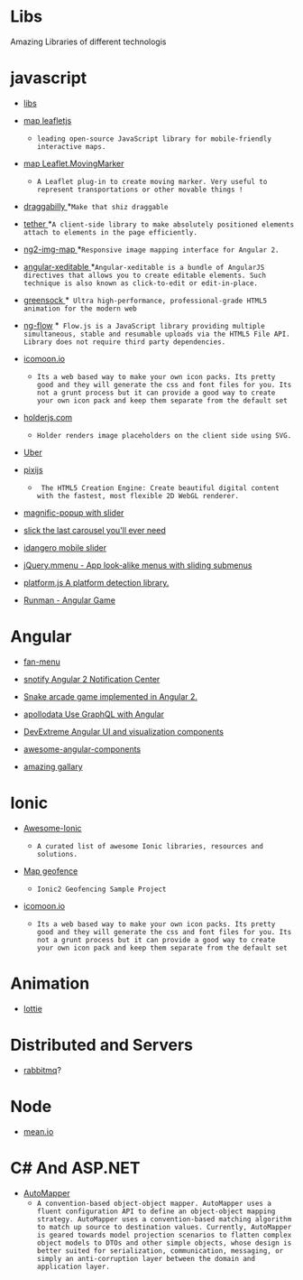 # Libs
Amazing Libraries of different technologis


# javascript 

  - [ libs ](https://devarchy.com/angular)

  - [ map leafletjs ](http://leafletjs.com/)
    * ``` leading open-source JavaScript library for mobile-friendly interactive maps. ```
    
  - [ map Leaflet.MovingMarker](https://github.com/ewoken/Leaflet.MovingMarker)
     * ``` A Leaflet plug-in to create moving marker. Very useful to represent transportations or other movable things ! ```

  - [draggabilly ](https://draggabilly.desandro.com/)
    *``` Make that shiz draggable ```
    
  - [tether ](http://tether.io)
    *``` A client-side library to make absolutely positioned elements attach to elements in the page efficiently. ```
    
  - [ng2-img-map ](https://github.com/jasonroyle/ng2-img-map)
     *``` Responsive image mapping interface for Angular 2. ```
     
         
  - [angular-xeditable ](https://vitalets.github.io/angular-xeditable/)
     *``` Angular-xeditable is a bundle of AngularJS directives that allows you to create editable elements.
Such technique is also known as click-to-edit or edit-in-place. ```
     
     
         
  - [greensock ](https://greensock.com/)
     *``` Ultra high-performance, professional-grade HTML5 animation for the modern web```
    
  
  - [ng-flow](http://flowjs.github.io/ng-flow/)
     *``` Flow.js is a JavaScript library providing multiple simultaneous, stable and resumable uploads via the HTML5 File API. Library does not require third party dependencies.```
    
       
 - [icomoon.io](  https://stackoverflow.com/a/40959150/6786941/)
   * ```Its a web based way to make your own icon packs. Its pretty good and they will generate the css and font files for you. Its not a grunt process but it can provide a good way to create your own icon pack and keep them separate from the default set  ```
   
 
 
  - [holderjs.com]( http://holderjs.com/ )
      * ```Holder renders image placeholders on the client side using SVG. ```
   
 - [Uber](https://uber.github.io/)
 
 
 
 - [pixijs](http://www.pixijs.com/gallery)
     * ``` The HTML5 Creation Engine: Create beautiful digital content with the fastest, most flexible 2D WebGL renderer.```
     
 - [magnific-popup with slider](http://dimsemenov.com/plugins/magnific-popup/documentation.html)

  - [slick the last carousel you'll ever need](http://kenwheeler.github.io/slick/)

   - [idangero mobile slider](http://idangero.us/swiper/demos/)

  - [jQuery.mmenu - App look-alike menus with sliding submenus](http://mmenu.frebsite.nl/examples.html)
  - [platform.js A platform detection library.](https://github.com/bestiejs/platform.js/)
  - [Runman - Angular Game ](https://github.com/MurhafSousli/runman/)

# Angular

 - [ fan-menu](https://github.com/DanielYKPan/ng2-fan-menu)
 
 - [ snotify Angular 2 Notification Center](https://artemsky.github.io/ng-snotify/)
 
 - [ Snake arcade game implemented in Angular 2.](https://github.com/SamirHodzic/ngx-snake)
 
 - [ apollodata Use GraphQL with Angular ](http://dev.apollodata.com/angular2/)
 
 - [DevExtreme Angular UI and visualization components ](https://js.devexpress.com/Demos/)
 
 - [ awesome-angular-components ](https://github.com/brillout/awesome-angular-components)
 
 - [ amazing gallary ](http://oidamo.de/angular2-image-gallery/)

# Ionic

 - [Awesome-Ionic](https://github.com/Alexintosh/Awesome-Ionic)
    * ``` A curated list of awesome Ionic libraries, resources and solutions.  ```
- [Map geofence](https://ionic2-geofence.surge.sh/)
   * ``` Ionic2 Geofencing Sample Project  ```
   
   
 - [icomoon.io](  https://stackoverflow.com/a/40959150/6786941/)
   * ```Its a web based way to make your own icon packs. Its pretty good and they will generate the css and font files for you. Its not a grunt process but it can provide a good way to create your own icon pack and keep them separate from the default set  ```
   
 
    
    
# Animation

  - [lottie](https://www.lottiefiles.com/)

# Distributed and Servers

  - [rabbitmq](https://www.rabbitmq.com/#features)?

# Node
  - [mean.io](http://mean.io)


# C# And ASP.NET

  - [AutoMapper](https://www.nuget.org/packages/AutoMapper/2.2.0) 
    *  ```A convention-based object-object mapper. AutoMapper uses a fluent configuration API to define an object-object mapping strategy. AutoMapper uses a convention-based matching algorithm to match up source to destination values. Currently, AutoMapper is geared towards model projection scenarios to flatten complex object models to DTOs and other simple objects, whose design is better suited for serialization, communication, messaging, or simply an anti-corruption layer between the domain and application layer. ```


